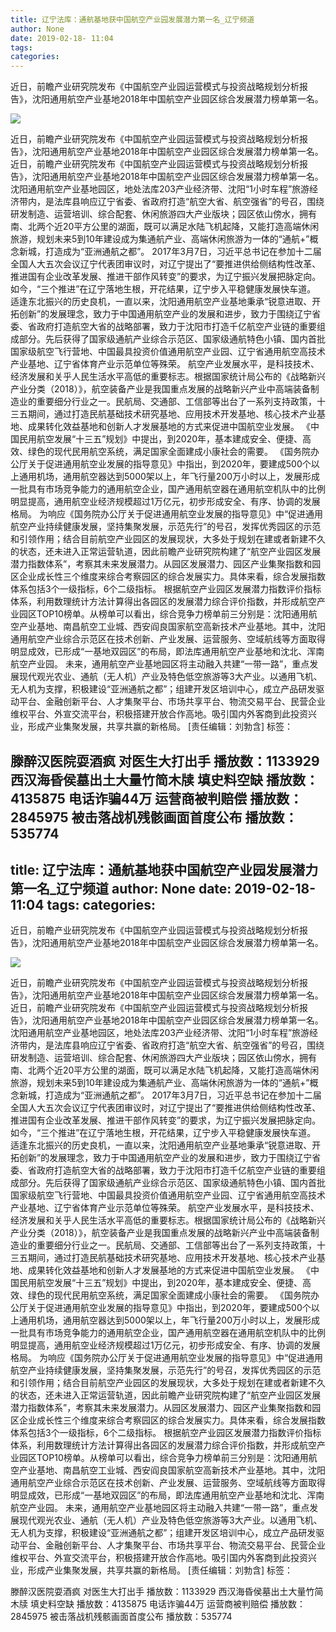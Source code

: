 ```yaml
---
title: 辽宁法库：通航基地获中国航空产业园发展潜力第一名_辽宁频道
author: None
date: 2019-02-18- 11:04
tags: 
categories: 
---
```

近日，前瞻产业研究院发布《中国航空产业园运营模式与投资战略规划分析报告》，沈阳通用航空产业基地2018年中国航空产业园区综合发展潜力榜单第一名。
<!-- more -->
                
<img align="center" border="0" src="http://p2.ifengimg.com/a/2016/0810/204c433878d5cf9size1_w16_h16.png" />
                
            
近日，前瞻产业研究院发布《中国航空产业园运营模式与投资战略规划分析报告》，沈阳通用航空产业基地2018年中国航空产业园区综合发展潜力榜单第一名。
近日，前瞻产业研究院发布《中国航空产业园运营模式与投资战略规划分析报告》，沈阳通用航空产业基地2018年中国航空产业园区综合发展潜力榜单第一名。
沈阳通用航空产业基地园区，地处法库203产业经济带、沈阳“1小时车程”旅游经济带内，是法库县响应辽宁省委、省政府打造“航空大省、航空强省”的号召，围绕研发制造、运营培训、综合配套、休闲旅游四大产业版块；园区依山傍水，拥有南、北两个近20平方公里的湖面，既可以满足水陆飞机起降，又能打造高端休闲旅游，规划未来5到10年建设成为集通航产业、高端休闲旅游为一体的“通航+”概念新城，打造成为“亚洲通航之都”。
2017年3月7日，习近平总书记在参加十二届全国人大五次会议辽宁代表团审议时，对辽宁提出了“要推进供给侧结构性改革、推进国有企业改革发展、推进干部作风转变”的要求，为辽宁振兴发展把脉定向。如今，“三个推进”在辽宁落地生根，开花结果，辽宁步入平稳健康发展快车道。
适逢东北振兴的历史良机，一直以来，沈阳通用航空产业基地秉承“锐意进取、开拓创新”的发展理念，致力于中国通用航空产业的发展和进步，致力于围绕辽宁省委、省政府打造航空大省的战略部署，致力于沈阳市打造千亿航空产业链的重要组成部分。先后获得了国家级通航产业综合示范区、国家级通航特色小镇、国内首批国家级航空飞行营地、中国最具投资价值通用航空产业园、辽宁省通用航空高技术产业基地、辽宁省体育产业示范单位等殊荣。
航空产业发展水平，是科技技术、经济发展和关乎人民生活水平高低的重要标志。根据国家统计局公布的《战略新兴产业分类（2018）》，航空装备产业是我国重点发展的战略新兴产业中高端装备制造业的重要细分行业之一。民航局、交通部、工信部等出台了一系列支持政策，十三五期间，通过打造民航基础技术研究基地、应用技术开发基地、核心技术产业基地、成果转化效益基地和创新人才发展基地的方式来促进中国航空业发展。
《中国民用航空发展“十三五”规划》中提出，到2020年，基本建成安全、便捷、高效、绿色的现代民用航空系统，满足国家全面建成小康社会的需要。
《国务院办公厅关于促进通用航空业发展的指导意见》中指出，到2020年，要建成500个以上通用机场，通用航空器达到5000架以上，年飞行量200万小时以上，发展形成一批具有市场竞争能力的通用航空企业，国产通用航空器在通用航空机队中的比例明显提高，通用航空业经济规模超过1万亿元，初步形成安全、有序、协调的发展格局。
为响应《国务院办公厅关于促进通用航空业发展的指导意见》中“促进通用航空产业持续健康发展，坚持集聚发展，示范先行”的号召，发挥优秀园区的示范和引领作用；结合目前航空产业园区的发展现状，大多处于规划在建或者新建不久的状态，还未进入正常运营轨道，因此前瞻产业研究院构建了“航空产业园区发展潜力指数体系”，考察其未来发展潜力。从园区发展潜力、园区产业集聚指数和园区企业成长性三个维度来综合考察园区的综合发展实力。具体来看，综合发展指数体系包括3个一级指标，6个二级指标。
根据航空产业园区发展潜力指数评价指标体系，利用数理统计方法计算得出各园区的发展潜力综合评价指数，并形成航空产业园区TOP10榜单。从榜单可以看出，综合竞争力榜单前三分别是：沈阳通用航空产业基地、南昌航空工业城、西安阎良国家航空高新技术产业基地。其中，沈阳通用航空产业综合示范区在技术创新、产业发展、运营服务、空域航线等方面取得明显成效，已形成“一基地双园区”的布局，即法库通用航空产业基地和沈北、浑南航空产业园。
未来，通用航空产业基地园区将主动融入共建“一带一路”，重点发展现代观光农业、通航（无人机）产业及特色低空旅游等3大产业。以通用飞机、无人机为支撑，积极建设“亚洲通航之都”；组建开发区培训中心，成立产品研发驱动平台、金融创新平台、人才集聚平台、市场共享平台、物流交易平台、民营企业维权平台、外宣交流平台，积极搭建开放合作高地。吸引国内外客商到此投资兴业，形成产业集聚发展，共享共赢的新格局。
[责任编辑：刘勃含]
标签：
 
             
滕醉汉医院耍酒疯 对医生大打出手
播放数：1133929
西汉海昏侯墓出土大量竹简木牍 填史料空缺
播放数：4135875
电话诈骗44万 运营商被判赔偿
播放数：2845975
被击落战机残骸画面首度公布
播放数：535774
---
title: 辽宁法库：通航基地获中国航空产业园发展潜力第一名_辽宁频道
author: None
date: 2019-02-18- 11:04
tags: 
categories: 
---
近日，前瞻产业研究院发布《中国航空产业园运营模式与投资战略规划分析报告》，沈阳通用航空产业基地2018年中国航空产业园区综合发展潜力榜单第一名。
<!-- more -->
                
<img align="center" border="0" src="http://p2.ifengimg.com/a/2016/0810/204c433878d5cf9size1_w16_h16.png" />
                
            
近日，前瞻产业研究院发布《中国航空产业园运营模式与投资战略规划分析报告》，沈阳通用航空产业基地2018年中国航空产业园区综合发展潜力榜单第一名。
近日，前瞻产业研究院发布《中国航空产业园运营模式与投资战略规划分析报告》，沈阳通用航空产业基地2018年中国航空产业园区综合发展潜力榜单第一名。
沈阳通用航空产业基地园区，地处法库203产业经济带、沈阳“1小时车程”旅游经济带内，是法库县响应辽宁省委、省政府打造“航空大省、航空强省”的号召，围绕研发制造、运营培训、综合配套、休闲旅游四大产业版块；园区依山傍水，拥有南、北两个近20平方公里的湖面，既可以满足水陆飞机起降，又能打造高端休闲旅游，规划未来5到10年建设成为集通航产业、高端休闲旅游为一体的“通航+”概念新城，打造成为“亚洲通航之都”。
2017年3月7日，习近平总书记在参加十二届全国人大五次会议辽宁代表团审议时，对辽宁提出了“要推进供给侧结构性改革、推进国有企业改革发展、推进干部作风转变”的要求，为辽宁振兴发展把脉定向。如今，“三个推进”在辽宁落地生根，开花结果，辽宁步入平稳健康发展快车道。
适逢东北振兴的历史良机，一直以来，沈阳通用航空产业基地秉承“锐意进取、开拓创新”的发展理念，致力于中国通用航空产业的发展和进步，致力于围绕辽宁省委、省政府打造航空大省的战略部署，致力于沈阳市打造千亿航空产业链的重要组成部分。先后获得了国家级通航产业综合示范区、国家级通航特色小镇、国内首批国家级航空飞行营地、中国最具投资价值通用航空产业园、辽宁省通用航空高技术产业基地、辽宁省体育产业示范单位等殊荣。
航空产业发展水平，是科技技术、经济发展和关乎人民生活水平高低的重要标志。根据国家统计局公布的《战略新兴产业分类（2018）》，航空装备产业是我国重点发展的战略新兴产业中高端装备制造业的重要细分行业之一。民航局、交通部、工信部等出台了一系列支持政策，十三五期间，通过打造民航基础技术研究基地、应用技术开发基地、核心技术产业基地、成果转化效益基地和创新人才发展基地的方式来促进中国航空业发展。
《中国民用航空发展“十三五”规划》中提出，到2020年，基本建成安全、便捷、高效、绿色的现代民用航空系统，满足国家全面建成小康社会的需要。
《国务院办公厅关于促进通用航空业发展的指导意见》中指出，到2020年，要建成500个以上通用机场，通用航空器达到5000架以上，年飞行量200万小时以上，发展形成一批具有市场竞争能力的通用航空企业，国产通用航空器在通用航空机队中的比例明显提高，通用航空业经济规模超过1万亿元，初步形成安全、有序、协调的发展格局。
为响应《国务院办公厅关于促进通用航空业发展的指导意见》中“促进通用航空产业持续健康发展，坚持集聚发展，示范先行”的号召，发挥优秀园区的示范和引领作用；结合目前航空产业园区的发展现状，大多处于规划在建或者新建不久的状态，还未进入正常运营轨道，因此前瞻产业研究院构建了“航空产业园区发展潜力指数体系”，考察其未来发展潜力。从园区发展潜力、园区产业集聚指数和园区企业成长性三个维度来综合考察园区的综合发展实力。具体来看，综合发展指数体系包括3个一级指标，6个二级指标。
根据航空产业园区发展潜力指数评价指标体系，利用数理统计方法计算得出各园区的发展潜力综合评价指数，并形成航空产业园区TOP10榜单。从榜单可以看出，综合竞争力榜单前三分别是：沈阳通用航空产业基地、南昌航空工业城、西安阎良国家航空高新技术产业基地。其中，沈阳通用航空产业综合示范区在技术创新、产业发展、运营服务、空域航线等方面取得明显成效，已形成“一基地双园区”的布局，即法库通用航空产业基地和沈北、浑南航空产业园。
未来，通用航空产业基地园区将主动融入共建“一带一路”，重点发展现代观光农业、通航（无人机）产业及特色低空旅游等3大产业。以通用飞机、无人机为支撑，积极建设“亚洲通航之都”；组建开发区培训中心，成立产品研发驱动平台、金融创新平台、人才集聚平台、市场共享平台、物流交易平台、民营企业维权平台、外宣交流平台，积极搭建开放合作高地。吸引国内外客商到此投资兴业，形成产业集聚发展，共享共赢的新格局。
[责任编辑：刘勃含]
标签：
 
             
滕醉汉医院耍酒疯 对医生大打出手
播放数：1133929
西汉海昏侯墓出土大量竹简木牍 填史料空缺
播放数：4135875
电话诈骗44万 运营商被判赔偿
播放数：2845975
被击落战机残骸画面首度公布
播放数：535774

